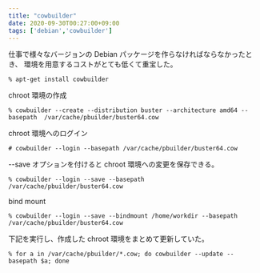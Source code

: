 ```yaml
---
title: "cowbuilder"
date: 2020-09-30T00:27:00+09:00
tags: ['debian','cowbuilder']
---
```


仕事で様々なバージョンの Debian パッケージを作らなければならなかったとき、
環境を用意するコストがとても低くて重宝した。

```
% apt-get install cowbuilder
```

chroot 環境の作成

```
% cowbuilder --create --distribution buster --architecture amd64 --basepath  /var/cache/pbuilder/buster64.cow
```

chroot 環境へのログイン

```
# cowbuilder --login --basepath /var/cache/pbuilder/buster64.cow
```

--save オプションを付けると chroot 環境への変更を保存できる。

```
% cowbuilder --login --save --basepath /var/cache/pbuilder/buster64.cow
```

bind mount

```
% cowbuilder --login --save --bindmount /home/workdir --basepath /var/cache/pbuilder/buster64.cow
```

下記を実行し、作成した chroot 環境をまとめて更新していた。

```
% for a in /var/cache/pbuilder/*.cow; do cowbuilder --update --basepath $a; done
```
